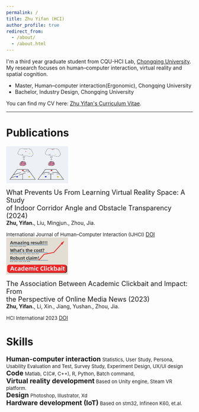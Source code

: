```yaml
---
permalink: /
title: Zhu Yifan (HCI)
author_profile: true
redirect_from:
  - /about/
  - /about.html
---
```

I'm a third year graduate student from CQU-HCI Lab, [Chongqing University](https://www.cqu.edu.cn/). My research focuses on human–computer interaction, virtual reality and spatial cognition.

- Master, Human–computer interaction(Ergonomic), Chongqing University
- Bachelor, Industry Design, Chongqing University

You can find my CV here: [Zhu Yifan's Curriculum Vitae](../assets/Zhuyifan_cv_Web.pdf).

---

# Publications
<div style="display: flex; flex-wrap: wrap; align-items: center">
  <img src="../images/Fig abstract-02.png" alt="Image 1" width="167" height="100">
   <p><font color = "white">1</font></p>
   <p><font size = 4>What Prevents Us From Learning Virtual Reality Space: A Study<br> of Indoor Corridor Angle and Obstacle Transparency (2024)</font><br><b>Zhu, Yifan.</b>, Liu, Mingjun., Zhou, Jia.</p>
</div>
<font size = 2>International Journal of Human–Computer Interaction (IJHCI)</font> 
<a href="https://www.tandfonline.com/doi/abs/10.1080/10447318.2024.2364473/">DOI</a>
<br>
<div style="display: flex; flex-wrap: wrap;">
  <img src="../images/Fig abstract-01.png" alt="Image 1" width="167" height="100">
   <p><font color = "white">1</font></p>
   <p><font size = 4>The Association Between Academic Clickbait and Impact: From<br> the Perspective of Online Media News (2023)</font><br><b>Zhu, Yifan.</b>, Li, Xin., Jiang, Yushan., Zhou, Jia.</p>
</div>
<font size = 2>HCI International 2023</font>
<a href="https://doi.org/10.1007/978-3-031-48044-7_32">DOI</a>


# Skills
<font size = 4><b>Human-computer interaction</b></font>
<font size = 2>Statistics, User Study, Persona, Usability Evaluation and Test, Survey Study, Experiment Design, UX/UI design</font>
<br>
<font size = 4> <b>Code</b></font>
<font size = 2>Matlab, C(C#, C++), R, Python, Batch command,</font>
<br>
<font size = 4><b>Virtual reality development</b></font>
<font size = 2>Based on Unity engine, Steam VR platform. </font>
<br>
<font size = 4> <b>Design</b></font>
<font size = 2>Photoshop, Illustrator, Xd</font>
<br>
<font size = 4><b>Hardware development (IoT)</b></font>
<font size = 2>Based on stm32, Infineon K60, et.al. </font>
